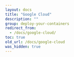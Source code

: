 ```yaml
---
layout: docs
title: "Google Cloud"
description: ""
group: deploy-your-containers
redirect_from:
  - /docs/google-cloud/
toc: true
old_url: /docs/google-cloud
was_hidden: true
---
```

